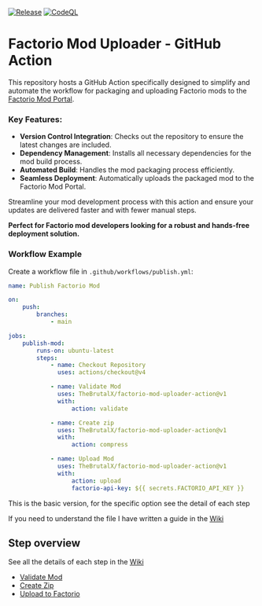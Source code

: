 [![Release](https://github.com/TheBrutalX/factorio-mod-uploader-action/actions/workflows/release.yml/badge.svg?branch=main)](https://github.com/TheBrutalX/factorio-mod-uploader-action/actions/workflows/release.yml) [![CodeQL](https://github.com/TheBrutalX/factorio-mod-uploader-action/actions/workflows/github-code-scanning/codeql/badge.svg?branch=main)](https://github.com/TheBrutalX/factorio-mod-uploader-action/actions/workflows/github-code-scanning/codeql)

# Factorio Mod Uploader - GitHub Action

This repository hosts a GitHub Action specifically designed to simplify and automate the workflow for packaging and uploading Factorio mods to the [Factorio Mod Portal](https://mods.factorio.com/).

### Key Features:

- **Version Control Integration**: Checks out the repository to ensure the latest changes are included.
- **Dependency Management**: Installs all necessary dependencies for the mod build process.
- **Automated Build**: Handles the mod packaging process efficiently.
- **Seamless Deployment**: Automatically uploads the packaged mod to the Factorio Mod Portal.

Streamline your mod development process with this action and ensure your updates are delivered faster and with fewer manual steps.

**Perfect for Factorio mod developers looking for a robust and hands-free deployment solution.**

### Workflow Example

Create a workflow file in `.github/workflows/publish.yml`:

```yaml
name: Publish Factorio Mod

on:
    push:
        branches:
            - main

jobs:
    publish-mod:
        runs-on: ubuntu-latest
        steps:
            - name: Checkout Repository
              uses: actions/checkout@v4

            - name: Validate Mod
              uses: TheBrutalX/factorio-mod-uploader-action@v1
              with:
                  action: validate

            - name: Create zip
              uses: TheBrutalX/factorio-mod-uploader-action@v1
              with:
                  action: compress

            - name: Upload Mod
              uses: TheBrutalX/factorio-mod-uploader-action@v1
              with:
                  action: upload
                  factorio-api-key: ${{ secrets.FACTORIO_API_KEY }}
```

This is the basic version, for the specific option see the detail of each step

If you need to understand the file I have written a guide in the [Wiki](https://github.com/TheBrutalX/Factorio-mod-uploader-action/wiki/WorkFlow-detail)

## Step overview

See all the details of each step in the [Wiki](https://github.com/TheBrutalX/Factorio-mod-uploader-action/wiki/Avaible-Actions)

- [Validate Mod](https://github.com/TheBrutalX/Factorio-mod-uploader-action/wiki/Avaible-Actions#action-validate)
- [Create Zip](https://github.com/TheBrutalX/Factorio-mod-uploader-action/wiki/Avaible-Actions#action-compress)
- [Upload to Factorio](https://github.com/TheBrutalX/Factorio-mod-uploader-action/wiki/Avaible-Actions#action-upload)
